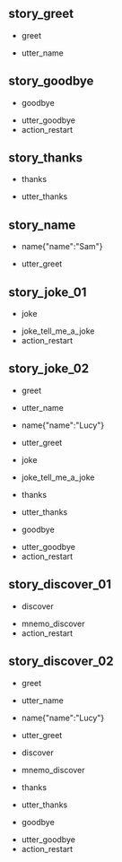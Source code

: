 ## story_greet <!--- The name of the story. It is not mandatory, but useful for debugging. --> 
* greet <!--- User input expressed as intent. In this case it represents users message 'Hello'. --> 
 - utter_name <!--- The response of the chatbot expressed as an action. In this case it represents chatbot's response 'Hello, how can I help?' --> 
 
## story_goodbye
* goodbye
 - utter_goodbye
 - action_restart

## story_thanks
* thanks
 - utter_thanks
 
## story_name
* name{"name":"Sam"}
 - utter_greet
 

## story_joke_01
* joke
 - joke_tell_me_a_joke
 - action_restart
 
## story_joke_02
* greet
 - utter_name
* name{"name":"Lucy"} <!--- User response with an entity. In this case it represents user message 'My name is Lucy.' --> 
 - utter_greet
* joke
 - joke_tell_me_a_joke
* thanks
 - utter_thanks
* goodbye
 - utter_goodbye 
 - action_restart
 
 
## story_discover_01
* discover
 - mnemo_discover
 - action_restart
 
## story_discover_02
* greet
 - utter_name
* name{"name":"Lucy"} <!--- User response with an entity. In this case it represents user message 'My name is Lucy.' --> 
 - utter_greet
* discover
 - mnemo_discover
* thanks
 - utter_thanks
* goodbye
 - utter_goodbye 
 - action_restart
